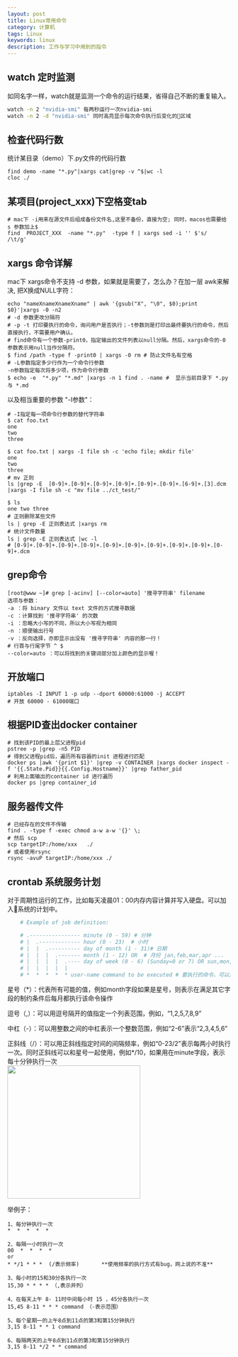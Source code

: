 ```yaml
---
layout: post
title: Linux常用命令
category: 计算机
tags: Linux
keywords: linux
description: 工作与学习中用到的指令
---
```


## watch 定时监测
如同名字一样，watch就是监测一个命令的运行结果，省得自己不断的重复输入。
```bash
watch -n 2 "nvidia-smi" 每两秒运行一次nvidia-smi
watch -n 2 -d "nvidia-smi" 同时高亮显示每次命令执行后变化的区域
```

## 检查代码行数

统计某目录（demo）下.py文件的代码行数

```
find demo -name "*.py"|xargs cat|grep -v ^$|wc -l
cloc ./
```

## 某项目(project_xxx)下空格变tab
```
# mac下 -i用来在源文件后组成备份文件名,这里不备份，直接为空; 同时，macos也需要给 s 参数加上$
find  PROJECT_XXX  -name "*.py"  -type f | xargs sed -i '' $'s/    /\t/g'
```

## xargs 命令详解
mac下 xargs命令不支持 -d 参数，如果就是需要了，怎么办？在加一层 awk来解决, 把X换成NULL字符：

```
echo "nameXnameXnameXname" | awk '{gsub("X", "\0", $0);print $0}'|xargs -0 -n2
# -d 参数更改分隔符
# -p -t 打印要执行的命令，询问用户是否执行；-t参数则是打印出最终要执行的命令，然后直接执行，不需要用户确认。
# find命令有一个参数-print0，指定输出的文件列表以null分隔。然后，xargs命令的-0参数表示用null当作分隔符。
$ find /path -type f -print0 | xargs -0 rm # 防止文件名有空格
# -L参数指定多少行作为一个命令行参数
-n参数指定每次将多少项，作为命令行参数
$ echo -e  "*.py" "*.md" |xargs -n 1 find . -name #  显示当前目录下 *.py 与 *.md
```

以及相当重要的参数 "-I参数"：

```
# -I指定每一项命令行参数的替代字符串
$ cat foo.txt
one
two
three

$ cat foo.txt | xargs -I file sh -c 'echo file; mkdir file'
one 
two
three
# mv 正则
ls |grep -E  [0-9]+.[0-9]+.[0-9]+.[0-9]+.[0-9]+.[0-9]+.[6-9]+.[3].dcm |xargs -I file sh -c "mv file ../ct_test/"

$ ls 
one two three
# 正则删除某些文件
ls | grep -E 正则表达式 |xargs rm
# 统计文件数量
ls | grep -E 正则表达式 |wc -l 
# [0-9]+.[0-9]+.[0-9]+.[0-9]+.[0-9]+.[0-9]+.[0-9]+.[0-9]+.[0-9]+.[0-9]+.dcm
```

## grep命令

```
[root@www ~]# grep [-acinv] [--color=auto] '搜寻字符串' filename
选项与参数：
-a ：将 binary 文件以 text 文件的方式搜寻数据
-c ：计算找到 '搜寻字符串' 的次数
-i ：忽略大小写的不同，所以大小写视为相同
-n ：顺便输出行号
-v ：反向选择，亦即显示出没有 '搜寻字符串' 内容的那一行！
# 行首与行尾字节 ^ $
--color=auto ：可以将找到的关键词部分加上颜色的显示喔！
```



## 开放端口

```
iptables -I INPUT 1 -p udp --dport 60000:61000 -j ACCEPT
# 开放 60000 - 61000端口
```

## 根据PID查出docker container

```
# 找到该PID的最上层父进程pid
pstree -p |grep -n5 PID
# 得到父进程pid后，遍历所有容器的init 进程进行匹配
docker ps |awk '{print $1}' |grep -v CONTAINER |xargs docker inspect -f '{{.State.Pid}}{{.Config.Hostname}}' |grep father_pid
# 利用上面输出的container id 进行遍历
docker ps |grep container_id
```


## 服务器传文件

```
# 已经存在的文件不传输
find . -type f -exec chmod a-w a-w '{}' \;
# 然后 scp
scp targetIP:/home/xxx   ./
# 或者使用rsync 
rsync -avuP targetIP:/home/xxx ./
```


## crontab 系统服务计划

对于周期性运行的工作，比如每天凌晨01：00内存内容计算并写入硬盘。可以加入系统的计划中。
```bash
    # Example of job definition:     

    # .---------------- minute (0 - 59) # 分钟
    # |  .------------- hour (0 - 23)  # 小时
    # |  |  .---------- day of month (1 - 31)# 日期
    # |  |  |  .------- month (1 - 12) OR  # 月份 jan,feb,mar,apr ...
    # |  |  |  |  .---- day of week (0 - 6) (Sunday=0 or 7) OR sun,mon,tue,wed,thu,fri,sat  #星期几
    # |  |  |  |  |
    # *  *  *  *  * user-name command to be executed # 要执行的命令，可以是系统命令，也可以是自己编写的脚本文件   
```
星号（*）：代表所有可能的值，例如month字段如果是星号，则表示在满足其它字段的制约条件后每月都执行该命令操作

逗号（,）：可以用逗号隔开的值指定一个列表范围，例如，“1,2,5,7,8,9”

中杠（-）：可以用整数之间的中杠表示一个整数范围，例如“2-6”表示“2,3,4,5,6”

正斜线（/）：可以用正斜线指定时间的间隔频率，例如“0-23/2”表示每两小时执行一次。同时正斜线可以和星号一起使用，例如*/10，如果用在minute字段，表示每十分钟执行一次    
<img src="https://raw.githubusercontent.com/anxingle/anxingle.github.io/master/public/img/de.png" width="300">     

 举例子：

    1、每分钟执行一次            
    *  *  *  *  * 
    
    2、每隔一小时执行一次        
    00  *  *  *  * 
    or
    * */1 * * *  (/表示频率)       **使用频率的执行方式有bug，网上说的不准**
    
    3、每小时的15和30分各执行一次 
    15,30 * * * * （,表示并列）
    
    4、在每天上午 8- 11时中间每小时 15 ，45分各执行一次
    15,45 8-11 * * * command （-表示范围）
    
    5、每个星期一的上午8点到11点的第3和第15分钟执行
    3,15 8-11 * * 1 command
    
    6、每隔两天的上午8点到11点的第3和第15分钟执行
    3,15 8-11 */2 * * command

